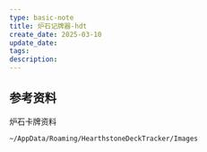 ```yaml
---
type: basic-note
title: 炉石记牌器-hdt
create_date: 2025-03-10
update_date: 
tags:
description:
---
```


## 参考资料

炉石卡牌资料

`~/AppData/Roaming/HearthstoneDeckTracker/Images`
